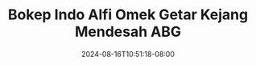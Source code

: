 --- 
title: "Bokep Indo Alfi Omek Getar Kejang Mendesah  ABG"
description: "  bokeh Bokep Indo Alfi Omek Getar Kejang Mendesah  ABG gratis   new"
date: 2024-08-16T10:51:18-08:00
file_code: "026ha5l5jjj8"
draft: false
cover: "87tjm9l9tttay2cd.jpg"
tags: ["Bokep", "Indo", "Alfi", "Omek", "Getar", "Kejang", "Mendesah", "ABG", "bokep-indo", "bokep-viral", "bokep-ig"]
length: 190
fld_id: "1483121"
foldername: "Alfi"
categories: ["Alfi"]
views: 0
---